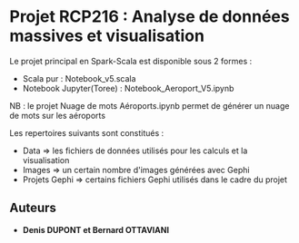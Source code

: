 # Projet RCP216 : Analyse de données massives et visualisation

Le projet principal en Spark-Scala est disponible sous 2 formes :
  - Scala pur : Notebook_v5.scala
  - Notebook Jupyter(Toree) : Notebook_Aeroport_V5.ipynb

NB : le projet Nuage de mots Aéroports.ipynb permet de générer un nuage de mots sur les aéroports

Les repertoires suivants sont constitués :
* Data => les fichiers de données utilisés pour les calculs et la visualisation
* Images => un certain nombre d'images générées avec Gephi
* Projets Gephi => certains fichiers Gephi utilisés dans le cadre du projet

## Auteurs
* **Denis DUPONT et Bernard OTTAVIANI**
